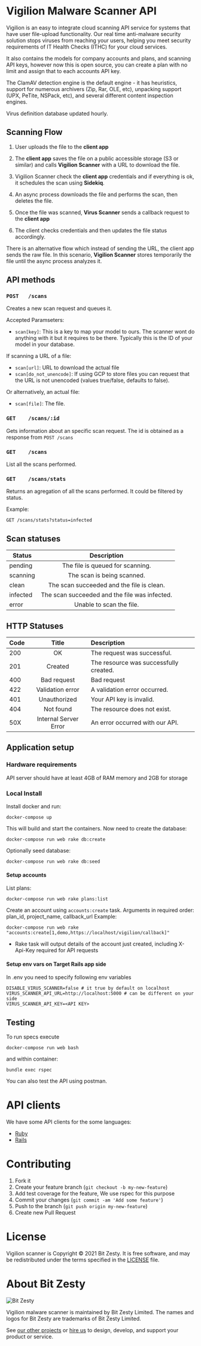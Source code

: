 # Vigilion Malware Scanner API

Vigilion is an easy to integrate cloud scanning API service for systems that have user file-upload functionality. Our real time anti-malware security solution stops viruses from reaching your users, helping you meet security requirements of IT Health Checks (ITHC) for your cloud services.

It also contains the models for company accounts and plans, and scanning API keys, however now this is open source, you can create a plan with no limit and assign that to each accounts API key.

The ClamAV detection engine is the default engine - it has heuristics, support for numerous archivers (Zip, Rar, OLE, etc), unpacking support (UPX, PeTite, NSPack, etc), and several different content inspection engines.

Virus definition database updated hourly.

## Scanning Flow

1) User uploads the file to the **client app**

2) The **client app** saves the file on a public accessible
storage (S3 or similar) and calls **Vigilion Scanner** with a
URL to download the file.

3) Vigilion Scanner check the **client app** credentials and if
everything is ok, it schedules the scan using **Sidekiq**.

4) An async process downloads the file and performs the scan, then deletes the file.

5) Once the file was scanned, **Virus Scanner** sends a
callback request to the **client app**

6) The client checks credentials and then updates the file
status accordingly.

There is an alternative flow which instead of sending the URL,
the client app sends the raw file.
In this scenario, **Vigilion Scanner** stores temporarily the
file until the async process analyzes it.

## API methods

### `POST   /scans`
Creates a new scan request and queues it.

Accepted Paramseters:
* `scan[key]`: This is a key to map your model to ours.
The scanner wont do anything with it but it requires to be there. Typically this is the ID of your model in your database.

If scanning a URL of a file:
* `scan[url]`: URL to download the actual file
* `scan[do_not_unencode]`: If using GCP to store files you can request that the URL is not unencoded (values true/false, defaults to false).

Or alternatively, an actual file:
* `scan[file]`: The file.

### `GET    /scans/:id`
Gets information about an specific scan request.
The id is obtained as a response from `POST /scans`

### `GET    /scans`
List all the scans performed.

### `GET    /scans/stats`
Returns an agregation of all the scans performed.
It could be filtered by status.

Example:

```
GET /scans/stats?status=infected
```

## Scan statuses
| Status | Description|
| ------ |:---------------------:|
| pending| The file is queued for scanning.|
| scanning| The scan is being scanned.|
| clean| The scan succeeded and the file is clean.|
| infected| The scan succeeded and the file was infected.|
| error| Unable to scan the file.|

## HTTP Statuses


|Code |	Title                 |	Description                            |
| --- |:---------------------:| :--------------------------------------|
|200  |	OK                    |	The request was successful.            |
|201  |	Created               |	The resource was successfully created. |
|400  |	Bad request           |	Bad request                            |
|422  |	Validation error      |	A validation error occurred.           |
|401  |	Unauthorized          |	Your API key is invalid.               |
|404  |	Not found             |	The resource does not exist.           |
|50X  |	Internal Server Error |	An error occurred with our API.        |


## Application setup

### Hardware requirements

API server should have at least 4GB of RAM memory and 2GB for storage

### Local Install

Install docker and run:

    docker-compose up

This will build and start the containers. Now need to create the database:

    docker-compose run web rake db:create

Optionally seed database:

    docker-compose run web rake db:seed

#### Setup accounts

List plans:

    docker-compose run web rake plans:list

Create an account using `accounts:create` task. Arguments in required order: plan_id, project_name, callback_url
Example:

    docker-compose run web rake "accounts:create[1,demo,https://localhost/vigilion/callback]"

* Rake task will output details of the account just created, including X-Api-Key required for API requests

#### Setup env vars on Target Rails app side

In .env you need to specify following env variables
```
DISABLE_VIRUS_SCANNER=false # it true by default on localhost
VIRUS_SCANNER_API_URL=http://localhost:5000 # can be different on your side
VIRUS_SCANNER_API_KEY=<API KEY>
```

## Testing

To run specs execute

    docker-compose run web bash

and within container:

    bundle exec rspec

You can also test the API using postman.

# API clients
We have some API clients for the some languages:
* [Ruby](https://github.com/vigilion/vigilion-ruby)
* [Rails](https://github.com/vigilion/vigilion-rails)


# Contributing

1. Fork it
2. Create your feature branch (`git checkout -b my-new-feature`)
3. Add test coverage for the feature, We use rspec for this purpose
4. Commit your changes (`git commit -am 'Add some feature'`)
5. Push to the branch (`git push origin my-new-feature`)
6. Create new Pull Request

# License

Vigilion scanner is Copyright © 2021 Bit Zesty. It is free
software, and may be redistributed under the terms specified in the
[LICENSE] file.

[LICENSE]: https://github.com/bitzesty/vigilion-scanner/blob/main/LICENSE


# About Bit Zesty

![Bit Zesty](https://bitzesty.com/wp-content/uploads/2017/01/logo_dark.png)

Vigilion malware scanner is maintained by Bit Zesty Limited.
The names and logos for Bit Zesty are trademarks of Bit Zesty Limited.

See [our other projects](https://bitzesty.com/client-stories/) or
[hire us](https://bitzesty.com/contact/) to design, develop, and support your product or service.
